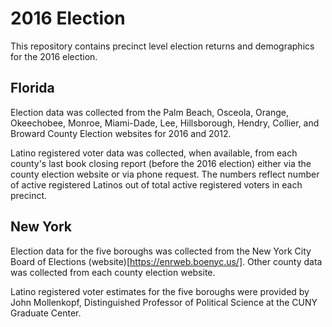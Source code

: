 # 2016 Election

This repository contains precinct level election returns and demographics for the 2016 election.

## Florida

Election data was collected from the Palm Beach, Osceola, Orange, Okeechobee, Monroe, Miami-Dade, Lee, Hillsborough, Hendry, Collier, and Broward County Election websites for 2016 and 2012.

Latino registered voter data was collected, when available, from each county's last book closing report (before the 2016 election) either via the county election website or via phone request. The numbers reflect number of active registered Latinos out of total active registered voters in each precinct.

## New York

Election data for the five boroughs was collected from the New York City Board of Elections (website)[https://enrweb.boenyc.us/]. Other county data was collected from each county election website.

Latino registered voter estimates for the five boroughs were provided by John Mollenkopf, Distinguished Professor of Political Science at the CUNY Graduate Center. 



